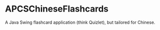 # APCSChineseFlashcards
A Java Swing flashcard application (think Quizlet), but tailored for Chinese.
